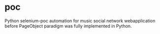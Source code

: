 poc
===

Python selenium-poc automation for music social network webapplication before PageObject paradigm was fully implemented in Python. 
